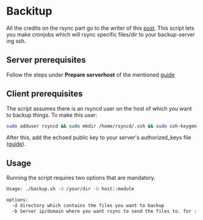# Backitup
All the credits on the rsync part go to the writer of this [post][guide].
This script lets you make cronjobs which will rsync specific files/dir to your backup-server ing ssh.

## Server prerequisites
Follow the steps under **Prepare serverhost** of the mentioned [guide][guide]

## Client prerequisites
The script assumes there is an rsyncd user on the host of which you want to backup things.
To make this user:
```bash
sudo adduser rsyncd && sudo mkdir /home/rsyncd/.ssh && sudo ssh-keygen -f /home/rsyncd/.ssh/rsyncd && sudo chown rsyncd /home/rsyncd/.ssh/rsyncd && sudo cat /home/rsyncd/.ssh/rsyncd.pub
```
After this, add the echoed public key to your server's authorized_keys file ([guide][guide]).

## Usage
Running the script requires two options that are mandatory.
```bash
Usage: ./backup.sh -d /your/dir -b host::module

options:
  -d directory which contains the files you want to backup
  -b Server ip/domain where you want rsync to send the files to. for ::module see 'man rsync'
```
[guide]: http://mennucc1.debian.net/howto-ssh-rsyncd.html
